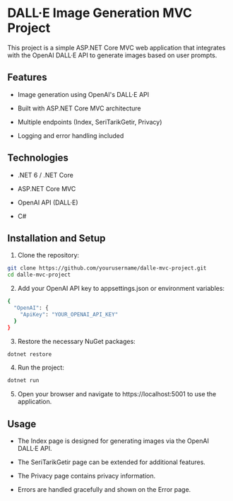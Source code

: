 # DALL·E Image Generation MVC Project
This project is a simple ASP.NET Core MVC web application that integrates with the OpenAI DALL·E API to generate images based on user prompts.

## Features

* Image generation using OpenAI's DALL·E API

* Built with ASP.NET Core MVC architecture

* Multiple endpoints (Index, SeriTarikGetir, Privacy)

* Logging and error handling included

## Technologies

* .NET 6 / .NET Core

* ASP.NET Core MVC

* OpenAI API (DALL·E)

* C#

## Installation and Setup

1. Clone the repository:

```bash
git clone https://github.com/yourusername/dalle-mvc-project.git
cd dalle-mvc-project
  ```

2. Add your OpenAI API key to appsettings.json or environment variables:
```bash
{
  "OpenAI": {
    "ApiKey": "YOUR_OPENAI_API_KEY"
  }
}
  ```

3. Restore the necessary NuGet packages:

```bash
dotnet restore
  ```
4. Run the project:

```bash
dotnet run
  ```
5. Open your browser and navigate to https://localhost:5001 to use the application.

## Usage

* The Index page is designed for generating images via the OpenAI DALL·E API.

* The SeriTarikGetir page can be extended for additional features.

* The Privacy page contains privacy information.

* Errors are handled gracefully and shown on the Error page.



